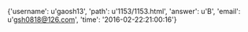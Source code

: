 {'username': u'gaosh13', 'path': u'1153/1153.html', 'answer': u'B', 'email': u'gsh0818@126.com', 'time': '2016-02-22:21:00:16'}